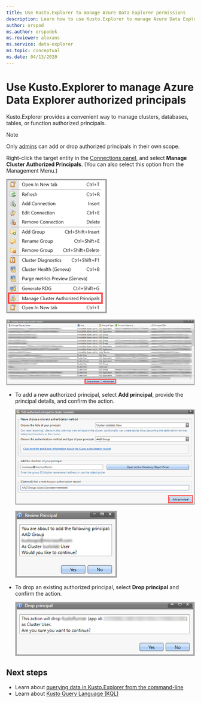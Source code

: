 ```yaml
---
title: Use Kusto.Explorer to manage Azure Data Explorer permissions
description: Learn how to use Kusto.Explorer to manage Azure Data Explorer authorized principals
author: orspod
ms.author: orspodek
ms.reviewer: alexans
ms.service: data-explorer
ms.topic: conceptual
ms.date: 04/13/2020
---
```


# Use Kusto.Explorer to manage Azure Data Explorer authorized principals

Kusto.Explorer provides a convenient way to manage clusters, databases, tables, or function authorized principals.

> [!Note]
> Only [admins](../management/access-control/role-based-authorization.md) can add or drop authorized principals in their own scope.

Right-click the target entity in the [Connections panel](kusto-explorer-user-interface.md#connections-tab), and select **Manage Cluster Authorized Principals**. (You can also select this option from the Management Menu.)

![Manage authorized principals](./Images/kusto-explorer-management/right-click-manage-authorized-principals.png "right-click-manage-authorized-principals")

![Manage authorized principals window](./Images/kusto-explorer-management/manage-authorized-principals-window.png "manage-authorized-principals-window")

* To add a new authorized principal, select **Add principal**, provide the principal details, and confirm the action.

    ![Add authorized principal](./Images/kusto-explorer-management/add-authorized-principals-window.png "add-authorized-principals-window")

    ![Confirm add authorized principal](./Images/kusto-explorer-management/confirm-add-authorized-principals.png "confirm-add-authorized-principals")

* To drop an existing authorized principal, select **Drop principal** and confirm the action.

    ![Confirm drop authorized principal](./Images/kusto-explorer-management/confirm-drop-authorized-principals.png "confirm-drop-authorized-principals")

## Next steps

* Learn about [querying data in Kusto.Explorer from the command-line](kusto-explorer-command-line.md)
* Learn about [Kusto Query Language (KQL)](https://docs.microsoft.com/azure/kusto/query/)
